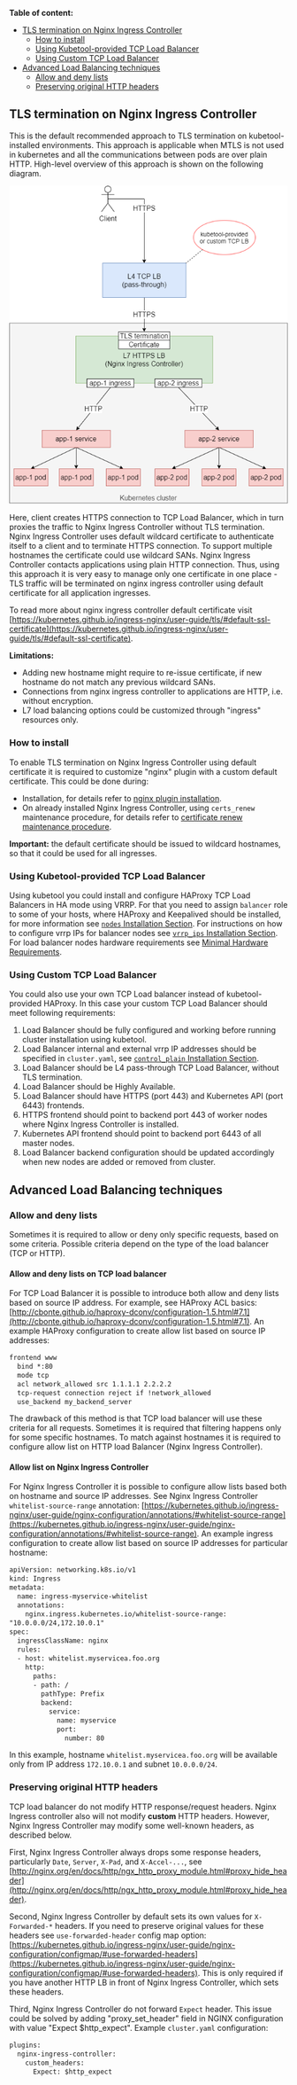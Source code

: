**Table of content:**
- [TLS termination on Nginx Ingress Controller](#tls-termination-on-nginx-ingress-controller)
  - [How to install](#how-to-install)
  - [Using Kubetool-provided TCP Load Balancer](#using-kubetool-provided-tcp-load-balancer)
  - [Using Custom TCP Load Balancer](#using-custom-tcp-load-balancer)
- [Advanced Load Balancing techniques](#advanced-load-balancing-techniques)
  - [Allow and deny lists](#allow-and-deny-lists)
  - [Preserving original HTTP headers](#preserving-original-http-headers)

## TLS termination on Nginx Ingress Controller

This is the default recommended approach to TLS termination on kubetool-installed environments. This approach is applicable when MTLS is not used in kubernetes and all the communications between pods are over plain HTTP.
High-level overview of this approach is shown on the following diagram.

![](/documentation/images/tls-termination-nginx.png)

Here, client creates HTTPS connection to TCP Load Balancer, which in turn proxies the traffic to Nginx Ingress Controller without TLS termination.
Nginx Ingress Controller uses default wildcard certificate to authenticate itself to a client and to terminate HTTPS connection.
To support multiple hostnames the certificate could use wildcard SANs.
Nginx Ingress Controller contacts applications using plain HTTP connection.
Thus, using this approach it is very easy to manage only one certificate in one place - TLS traffic will be terminated on nginx ingress controller using default certificate for all application ingresses.

To read more about nginx ingress controller default certificate visit [https://kubernetes.github.io/ingress-nginx/user-guide/tls/#default-ssl-certificate](https://kubernetes.github.io/ingress-nginx/user-guide/tls/#default-ssl-certificate).

**Limitations:**
- Adding new hostname might require to re-issue certificate, if new hostname do not match any previous wildcard SANs.
- Connections from nginx ingress controller to applications are HTTP, i.e. without encryption.
- L7 load balancing options could be customized through "ingress" resources only.

### How to install

To enable TLS termination on Nginx Ingress Controller using default certificate it is required to customize "nginx" plugin with a custom default certificate.
This could be done during:
- Installation, for details refer to [nginx plugin installation](/documentation/Installation.md#nginx-ingress-controller).
- On already installed Nginx Ingress Controller, using `certs_renew` maintenance procedure, for details refer to [certificate renew maintenance procedure](/documentation/Maintenance.md#configuring-certificate-renew-procedure-for-nginx-ingress-controller).

**Important:** the default certificate should be issued to wildcard hostnames, so that it could be used for all ingresses.

### Using Kubetool-provided TCP Load Balancer

Using kubetool you could install and configure HAProxy TCP Load Balancers in HA mode using VRRP.
For that you need to assign `balancer` role to some of your hosts, where HAProxy and Keepalived should be installed,
for more information see [`nodes` Installation Section](/documentation/Installation.md#nodes).
For instructions on how to configure vrrp IPs for balancer nodes see  [`vrrp_ips` Installation Section](/documentation/Installation.md#vrrp_ips).
For load balancer nodes hardware requirements see [Minimal Hardware Requirements](/documentation/Installation.md#minimal-hardware-requirements).

### Using Custom TCP Load Balancer

You could also use your own TCP Load balancer instead of kubetool-provided HAProxy.
In this case your custom TCP Load Balancer should meet following requirements:
1. Load Balancer should be fully configured and working before running cluster installation using kubetool.
2. Load Balancer internal and external vrrp IP addresses should be specified in `cluster.yaml`, see [`control_plain` Installation Section](/documentation/Installation.md#control_plain).
3. Load Balancer should be L4 pass-through TCP Load Balancer, without TLS termination.
4. Load Balancer should be Highly Available.
5. Load Balancer should have HTTPS (port 443) and Kubernetes API (port 6443) frontends.
6. HTTPS frontend should point to backend port 443 of worker nodes where Nginx Ingress Controller is installed.
7. Kubernetes API frontend should point to backend port 6443 of all master nodes.
8. Load Balancer backend configuration should be updated accordingly when new nodes are added or removed from cluster.


## Advanced Load Balancing techniques

### Allow and deny lists
Sometimes it is required to allow or deny only specific requests, based on some criteria. 
Possible criteria depend on the type of the load balancer (TCP or HTTP).

#### Allow and deny lists on TCP load balancer
For TCP Load Balancer it is possible to introduce both allow and deny lists based on source IP address.
For example, see HAProxy ACL basics: [http://cbonte.github.io/haproxy-dconv/configuration-1.5.html#7.1](http://cbonte.github.io/haproxy-dconv/configuration-1.5.html#7.1).
An example HAProxy configuration to create allow list based on source IP addresses:
```
frontend www
  bind *:80
  mode tcp
  acl network_allowed src 1.1.1.1 2.2.2.2
  tcp-request connection reject if !network_allowed
  use_backend my_backend_server
```
The drawback of this method is that TCP load balancer will use these criteria for all requests.
Sometimes it is required that filtering happens only for some specific hostnames.
To match against hostnames it is required to configure allow list on HTTP load Balancer (Nginx Ingress Controller).

#### Allow list on Nginx Ingress Controller
For Nginx Ingress Controller it is possible to configure allow lists based both on hostname and source IP addresses.
See Nginx Ingress Controller `whitelist-source-range` annotation: [https://kubernetes.github.io/ingress-nginx/user-guide/nginx-configuration/annotations/#whitelist-source-range](https://kubernetes.github.io/ingress-nginx/user-guide/nginx-configuration/annotations/#whitelist-source-range).
An example ingress configuration to create allow list based on source IP addresses for particular hostname:
```
apiVersion: networking.k8s.io/v1
kind: Ingress
metadata:
  name: ingress-myservice-whitelist
  annotations:
    nginx.ingress.kubernetes.io/whitelist-source-range: "10.0.0.0/24,172.10.0.1"
spec:
  ingressClassName: nginx
  rules:
  - host: whitelist.myservicea.foo.org
    http:
      paths:
      - path: /
        pathType: Prefix
        backend:
          service:
            name: myservice
            port:
              number: 80
```
In this example, hostname `whitelist.myservicea.foo.org` will be available only from IP address `172.10.0.1` and subnet `10.0.0.0/24`.

### Preserving original HTTP headers

TCP load balancer do not modify HTTP response/request headers. 
Nginx Ingress controller also will not modify **custom** HTTP headers. 
However, Nginx Ingress Controller may modify some well-known headers, as described below.

First, Nginx Ingress Controller always drops some response headers, 
particularly `Date`, `Server`, `X-Pad`, and `X-Accel-...`, see [http://nginx.org/en/docs/http/ngx_http_proxy_module.html#proxy_hide_header](http://nginx.org/en/docs/http/ngx_http_proxy_module.html#proxy_hide_header).

Second, Nginx Ingress Controller by default sets its own values for `X-Forwarded-*` headers.
If you need to preserve original values for these headers see `use-forwarded-header` config map option: [https://kubernetes.github.io/ingress-nginx/user-guide/nginx-configuration/configmap/#use-forwarded-headers](https://kubernetes.github.io/ingress-nginx/user-guide/nginx-configuration/configmap/#use-forwarded-headers).
This is only required if you have another HTTP LB in front of Nginx Ingress Controller, which sets these headers.

Third, Nginx Ingress Controller do not forward `Expect` header. 
This issue could be solved by adding "proxy_set_header" field in NGINX configuration with value "Expect $http_expect".
Example `cluster.yaml` configuration:
```
plugins:
  nginx-ingress-controller:
    custom_headers:
      Expect: $http_expect
```
